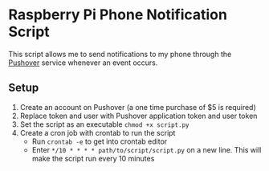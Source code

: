 # Raspberry Pi Phone Notification Script

This script allows me to send notifications to my phone through the [Pushover](https://www.pushover.net) service whenever an event occurs.

## Setup
1. Create an account on Pushover (a one time purchase of $5 is required)
2. Replace token and user with Pushover application token and user token
3. Set the script as an executable `chmod +x script.py`
4. Create a cron job with crontab to run the script
    - Run `crontab -e` to get into crontab editor
    - Enter `*/10 * * * * path/to/script/script.py` on a new line. This will make the script run every 10 minutes
